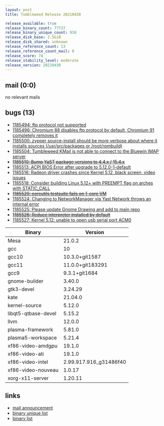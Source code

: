 ```yaml
---
layout: post
title: Tumbleweed Release 20210430

release_available: true
release_binary_count: 77737
release_binary_unique_count: 910
release_disk_base: 2.5GiB
release_disk_shared: unknown
release_reference_count: 13
release_reference_count_mail: 0
release_score: 74
release_stability_level: moderate
release_version: 20210430
---
```


## mail (0:0)

no relevant mails

## bugs (13)

<!--more-->

- [1185494: ftp protocol not supported](https://bugzilla.opensuse.org/show_bug.cgi?id=1185494)
- [1185496: Chromium 88 disables ftp protocol by default, Chromium 91 completely removes it](https://bugzilla.opensuse.org/show_bug.cgi?id=1185496)
- [1185500: zypper source-install should be more verbose about where it installs sources (/usr/src/packages or /root/rpmbuild)](https://bugzilla.opensuse.org/show_bug.cgi?id=1185500)
- [1185504: Tumbleweed KMail is not able to connect to the Bluewin IMAP server](https://bugzilla.opensuse.org/show_bug.cgi?id=1185504)
- ~~[1185510: Bump YaST package versions to 4.4.x / 15.4.x](https://bugzilla.opensuse.org/show_bug.cgi?id=1185510)~~
- [1185513: ACPI BIOS Error after upgrade to 5.12.0-1-default](https://bugzilla.opensuse.org/show_bug.cgi?id=1185513)
- [1185516: Radeon driver crashes since Kernel 5.12, black screen, video issues](https://bugzilla.opensuse.org/show_bug.cgi?id=1185516)
- [1185518: Consider building Linux 5.12+ with PREEMPT flag on arches with STATIC_CALL](https://bugzilla.opensuse.org/show_bug.cgi?id=1185518)
- ~~[1185520: coreutils testsuite fails on 1-core VM](https://bugzilla.opensuse.org/show_bug.cgi?id=1185520)~~
- [1185524: Changing to NetworkManager via Yast Network throws an internal error](https://bugzilla.opensuse.org/show_bug.cgi?id=1185524)
- [1185525: Please update Gnome Drawing and add to main repo](https://bugzilla.opensuse.org/show_bug.cgi?id=1185525)
- ~~[1185526: Reduce interpreter installed by default](https://bugzilla.opensuse.org/show_bug.cgi?id=1185526)~~
- [1185527: Kernel 5.12: unable to open usb serial port ACM0](https://bugzilla.opensuse.org/show_bug.cgi?id=1185527)

Binary | Version
--- | ---
Mesa | 21.0.2
gcc | 10
gcc10 | 10.3.0+git1587
gcc11 | 11.0.0+git183291
gcc9 | 9.3.1+git1684
gnome-builder | 3.40.0
gtk3-devel | 3.24.29
kate | 21.04.0
kernel-source | 5.12.0
libqt5-qtbase-devel | 5.15.2
llvm | 12.0.0
plasma-framework | 5.81.0
plasma5-workspace | 5.21.4
xf86-video-amdgpu | 19.1.0
xf86-video-ati | 19.1.0
xf86-video-intel | 2.99.917.916_g31486f40
xf86-video-nouveau | 1.0.17
xorg-x11-server | 1.20.11

## links

- [mail announcement](https://github.com/boombatower/tumbleweed-review/issues/10)
- [binary unique list](http://download.opensuse.org/history/20210430/rpm.unique.list)
- [binary list](http://download.opensuse.org/history/20210430/rpm.list)
